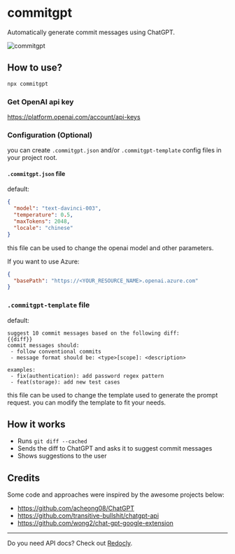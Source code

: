 # commitgpt

Automatically generate commit messages using ChatGPT.

![commitgpt](https://user-images.githubusercontent.com/3975738/205517867-1e7533ae-a8e7-4c0d-afb6-d259635f3f9d.gif)

## How to use?

```bash
npx commitgpt
```

### Get OpenAI api key
https://platform.openai.com/account/api-keys

### Configuration (Optional)
you can create `.commitgpt.json` and/or `.commitgpt-template` config files in your project root. 

#### `.commitgpt.json` file
default: 
```json
{
  "model": "text-davinci-003",
  "temperature": 0.5,
  "maxTokens": 2048,
  "locale": "chinese"
}
```
this file can be used to change the openai model and other parameters.

If you want to use Azure:
```json
{
  "basePath": "https://<YOUR_RESOURCE_NAME>.openai.azure.com"
}
```

### `.commitgpt-template` file
default:
```
suggest 10 commit messages based on the following diff:
{{diff}}
commit messages should:
 - follow conventional commits
 - message format should be: <type>[scope]: <description>

examples:
 - fix(authentication): add password regex pattern
 - feat(storage): add new test cases
```

this file can be used to change the template used to generate the prompt request. you can modify the template to fit your needs.

## How it works

- Runs `git diff --cached`
- Sends the diff to ChatGPT and asks it to suggest commit messages
- Shows suggestions to the user

## Credits

Some code and approaches were inspired by the awesome projects below:

- https://github.com/acheong08/ChatGPT
- https://github.com/transitive-bullshit/chatgpt-api
- https://github.com/wong2/chat-gpt-google-extension

----

Do you need API docs? Check out [Redocly](https://redocly.com).
